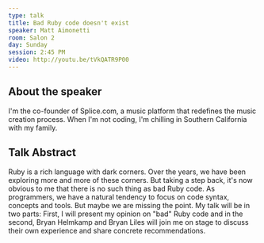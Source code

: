 ```yaml
---
type: talk
title: Bad Ruby code doesn't exist
speaker: Matt Aimonetti
room: Salon 2
day: Sunday
session: 2:45 PM
video: http://youtu.be/tVkQATR9P00
---
```


## About the speaker

I'm the co-founder of Splice.com, a music platform that redefines the music creation process. When I'm not coding, I'm chilling in Southern California with my family.

## Talk Abstract

Ruby is a rich language with dark corners. Over the years, we have been exploring more and more of these corners. But taking a step back, it's now obvious to me that there is no such thing as bad Ruby code. As programmers, we have a natural tendency to focus on code syntax, concepts and tools. But maybe we are missing the point. My talk will be in two parts: First, I will present my opinion on "bad" Ruby code and in the second, Bryan Helmkamp and Bryan Liles will join me on stage to discuss their own experience and share concrete recommendations.
